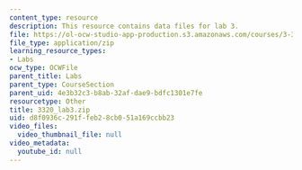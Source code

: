 ```yaml
---
content_type: resource
description: This resource contains data files for lab 3.
file: https://ol-ocw-studio-app-production.s3.amazonaws.com/courses/3-320-atomistic-computer-modeling-of-materials-sma-5107-spring-2005/d8f0936c291ffeb28cb051a169ccbb23_3320_lab3.zip
file_type: application/zip
learning_resource_types:
- Labs
ocw_type: OCWFile
parent_title: Labs
parent_type: CourseSection
parent_uid: 4e3b32c3-b8ab-32af-dae9-bdfc1301e7fe
resourcetype: Other
title: 3320_lab3.zip
uid: d8f0936c-291f-feb2-8cb0-51a169ccbb23
video_files:
  video_thumbnail_file: null
video_metadata:
  youtube_id: null
---
```

